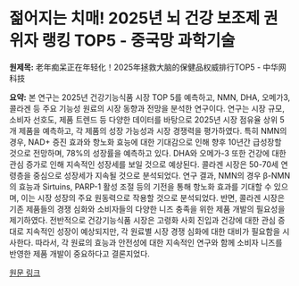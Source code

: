 # 젊어지는 치매! 2025년 뇌 건강 보조제 권위자 랭킹 TOP5 - 중국망 과학기술

**원제목:** 老年痴呆正在年轻化！2025年拯救大脑的保健品权威排行TOP5 - 中华网科技

**요약:** 본 연구는 2025년 건강기능식품 시장 TOP 5를 예측하고, NMN, DHA, 오메가3, 콜라겐 등 주요 기능성 원료의 시장 동향과 전망을 분석한 연구이다. 연구는 시장 규모, 소비자 선호도, 제품 트렌드 등 다양한 데이터를 바탕으로 2025년 시장 점유율 상위 5개 제품을 예측하고, 각 제품의 성장 가능성과 시장 경쟁력을 평가하였다. 특히 NMN의 경우, NAD+ 증진 효과와 항노화 효능에 대한 기대감으로 인해 향후 10년간 급성장할 것으로 전망하며,  78%의 성장률을 예측하고 있다.  DHA와 오메가-3 또한 건강에 대한 관심 증가로 인해 지속적인 성장세를 보일 것으로 예상된다.  콜라겐 시장은 50-70세 연령층을 중심으로 성장세가 지속될 것으로 분석되었다.  연구 결과,  NMN의 경우  β-NMN의 효능과 Sirtuins, PARP-1 활성 조절 등의 기전을 통해 항노화 효과를 기대할 수 있으며,  이는 시장 성장의 주요 원동력으로 작용할 것으로 분석되었다.  반면,  콜라겐 시장은  기존 제품들의 경쟁 심화와 소비자들의 다양한 니즈 충족을 위한 제품 개발의 필요성을 제기하였다.  전반적으로 건강기능식품 시장은 고령화 사회 진입과 건강에 대한 관심 증대로 지속적인 성장이 예상되지만,  각 원료별 시장 경쟁 심화에 대한 대비가 필요함을 시사한다.  따라서,  각 원료의 효능과 안전성에 대한 지속적인 연구와 함께 소비자 니즈를 반영한 제품 개발이 중요하다고 결론지었다.

[원문 링크](https://m.tech.china.com/hea/articles/20250723/202507231703481.html)
